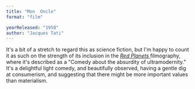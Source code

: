 ```yaml
---
title: "Mon  Oncle"
format: "film"

yearReleased: "1958"
author: "Jacques Tati"
---
```

It's a bit of a stretch to regard this as science fiction,  but I'm happy to count it as such on the strength of its inclusion in the <a href="biblio.htm#Red Planets"><i>Red Planets</i> </a>filmography, where it's  described as a "Comedy about the absurdity of ultramodernity." It's a delightful  light comedy, and beautifully observed, having a gentle dig at consumerism, and  suggesting that there might be more important values than materialism.
 